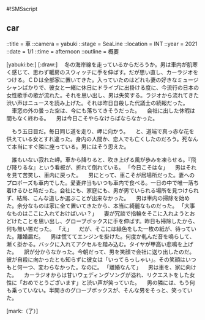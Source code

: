#!SMSscript

## car

::title = 車
::camera = yabuki
::stage = SeaLine
::location = INT
::year = 2021
::date = 1/1
::time = afternoon
::outline = 概要

[yabuki:be:]
[:draw:]
　冬の海岸線を走っているからだろうか。男は車内が肌寒く感じて、思わず暖房のスウィッチに手を伸ばす。だが思い直し、カーラジオをつける。ＣＤは全部家に置いてきた。入っていたのはどれも妻の好きなミュージシャンばかりで、彼女と一緒に休日にドライブに出掛ける度に、今流行の日本の女性歌手の歌が流れた。それを思い出し、男は失笑する。ラジオから流れてきた渋い声はニュースを読み上げた。それは昨日自殺した代議士の続報だった。
　車窓の外の曇った空は、今にも落ちてきそうだった。
　会社に出した休暇は間もなく終わる。
　男は今日こそやらなけらばならなかった。

　もう五日目だ。毎日同じ道を走り、岬に向かう。
　と、道端で真っ赤な花を供えている女とすれ違った。身内の人間か、恋人でも亡くしたのだろう。死なんて本当にすぐ隣に座っている。男にはそう思えた。

　誰もいない寂れた岬。車から降りると、吹き上げる風が歩みを凍らせる。『飛び降りるな』という看板が、折れて倒れている。
「今日こそはな」
　男はそれを見て苦笑し、車内に戻った。
　男にとって、車こそが居場所だった。妻へのプロポーズも車内でした。愛妻弁当もいつも車内で食べる。一日の中で唯一落ち着けるひと時だった。会社にも、家庭にも、男が男でいられる場所を見つけられず、結局、こんな道しか選ぶことが出来なかった。
　男は車内の掃除を始めた。余分なものは家に全て置いてきたから、本当に綺麗なものだった。
「大事なものはここに入れておけばいい？」
　妻が冗談で指輪をそこに入れようとおどけたことを思い出し、グローブボックスに手を伸ばす。昨日も掃除したから、何も無い筈だった。
「え」
　だが、そこには緑色をした一枚の紙が、待っていた。離婚届だ。
　男は慌ててエンジンを掛けた。何度か軋んだ音を鳴らして、漸く掛かる。バックに入れてアクセルを踏み込む。タイヤが甲高い悲鳴を上げた。
　訳が分からなかった。今朝だって、男を笑顔で会社に送り出したのだ。彼が自殺に向かったとも知らずに彼女は「いってらっしゃい」。その笑顔はいつもと何一つ、変わらなかった。なのに。
「離婚なんて」
　男は車を、家に向けた。
　カーラジオからは甘いウェディングソングが溢れ、リクエストをした女性に「おめでとうございます」と渋い声が笑っていた。
　男の隣には、もう何も乗っていない。半開きのグローブボックスが、そんな男をそっと、笑っていた。

[mark:（了）]
